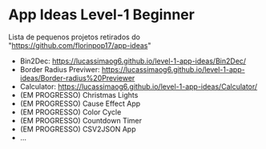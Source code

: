 # App Ideas Level-1 Beginner
Lista de pequenos projetos retirados do "https://github.com/florinpop17/app-ideas"

* Bin2Dec: <https://lucassimaog6.github.io/level-1-app-ideas/Bin2Dec/>
* Border Radius Previwer: <https://lucassimaog6.github.io/level-1-app-ideas/Border-radius%20Previewer>
* Calculator: <https://lucassimaog6.github.io/level-1-app-ideas/Calculator/>
* (EM PROGRESSO) Christmas Lights
* (EM PROGRESSO) Cause Effect App
* (EM PROGRESSO) Color Cycle
* (EM PROGRESSO) Countdown Timer
* (EM PROGRESSO) CSV2JSON App
* ...
